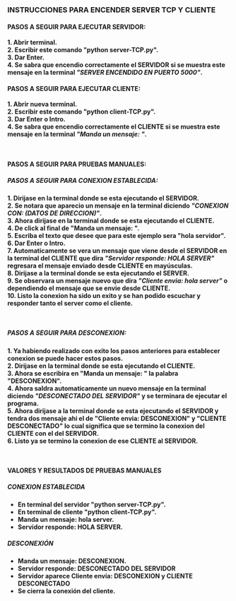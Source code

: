 ### INSTRUCCIONES PARA ENCENDER SERVER TCP Y CLIENTE
#### PASOS A SEGUIR PARA EJECUTAR SERVIDOR:

<b> 1. Abrir terminal. </br>
    2. Escribir este comando "python server-TCP.py". </br>
    3. Dar Enter. </br>
    4. Se sabra que encendio correctamente el SERVIDOR si se muestra este mensaje en la terminal *"SERVER ENCENDIDO EN PUERTO 5000"*. </br>

#### PASOS A SEGUIR PARA EJECUTAR CLIENTE:
<b> 1. Abrir nueva terminal. </br>
    2. Escribir este comando "python client-TCP.py". </br>
    3. Dar Enter o Intro. </br>
    4. Se sabra que encendio correctamente el CLIENTE si se muestra este mensaje en la terminal *"Manda un mensaje: "*. </br>

</br>

#### PASOS A SEGUIR PARA PRUEBAS MANUALES: </br>

##### PASOS A SEGUIR PARA CONEXION ESTABLECIDA:
<b> 1. Dirijase en la terminal donde se esta ejecutando el SERVIDOR. </br>
    2. Se notara que aparecio un mensaje en la terminal diciendo *"CONEXION CON: (DATOS DE DIRECCION)"*. </br>
    3. Ahora dirijase en la terminal donde se esta ejecutando el CLIENTE. </br>
    4. De click al final de "Manda un mensaje: ". </br>
    5. Escriba el texto que desee que para este ejemplo sera "hola servidor". </br>
    6. Dar Enter o Intro. </br>
    7. Automaticamente se vera un mensaje que viene desde el SERVIDOR en la terminal del CLIENTE que dira *"Servidor responde: HOLA SERVER"* regresara el mensaje enviado desde CLIENTE en mayúsculas. </br>
    8. Dirijase a la terminal donde se esta ejecutando el SERVER. </br>
    9. Se observara un mensaje nuevo que dira *"Cliente envia: hola server"* o dependiendo el mensaje que se envie desde CLIENTE. </br>
    10. Listo la conexion ha sido un exito y se han podido escuchar y responder tanto el server como el cliente.

</br>

##### PASOS A SEGUIR PARA DESCONEXION:
<b> 1. Ya habiendo realizado con exito los pasos anteriores para establecer conexion se puede hacer estos pasos. </br>
    2. Dirijase en la terminal donde se esta ejecutando el CLIENTE. </br>
    3. Ahora se escribira en "Manda un mensaje: " la palabra "DESCONEXION". </br>
    4. Ahora saldra automaticamente un nuevo mensaje en la terminal diciendo *"DESCONECTADO DEL SERVIDOR"* y se terminara de ejecutar el programa. </br>
    5. Ahora dirijase a la terminal donde se esta ejecutando el SERVIDOR y tendra dos mensaje ahi el de "Cliente envia: DESCONEXION" y "CLIENTE DESCONECTADO" lo cual significa que se termino la conexion del CLIENTE con el del SERVIDOR. </br>
    6. Listo ya se termino la conexion de ese CLIENTE al SERVIDOR.

</br>

#### VALORES Y RESULTADOS DE PRUEBAS MANUALES </br>

##### CONEXION ESTABLECIDA
* En terminal del servidor  "python server-TCP.py".
* En terminal de cliente "python client-TCP.py".
* Manda un mensaje: hola server.
* Servidor responde: HOLA SERVER.

##### DESCONEXIÓN
* Manda un mensaje: DESCONEXION.
* Servidor responde: DESCONECTADO DEL SERVIDOR
* Servidor aparece Cliente envía: DESCONEXION y CLIENTE DESCONECTADO
* Se cierra la conexión del cliente.